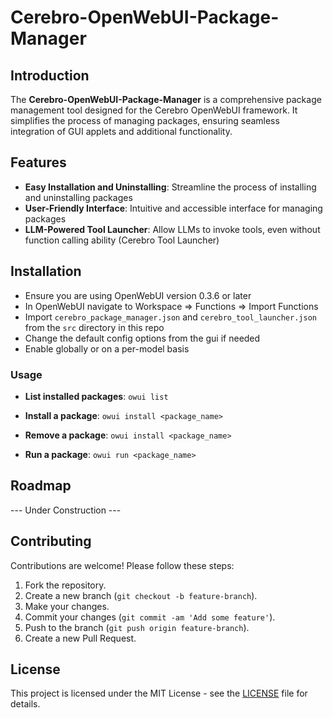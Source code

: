 # Cerebro-OpenWebUI-Package-Manager

## Introduction
The **Cerebro-OpenWebUI-Package-Manager** is a comprehensive package management tool designed for the Cerebro OpenWebUI framework. It simplifies the process of managing packages, ensuring seamless integration of GUI applets and additional functionality.

## Features
- **Easy Installation and Uninstalling**: Streamline the process of installing and uninstalling packages
- **User-Friendly Interface**: Intuitive and accessible interface for managing packages
- **LLM-Powered Tool Launcher**: Allow LLMs to invoke tools, even without function calling ability (Cerebro Tool Launcher)

## Installation
- Ensure you are using OpenWebUI version 0.3.6 or later
- In OpenWebUI navigate to Workspace => Functions => Import Functions
- Import `cerebro_package_manager.json` and `cerebro_tool_launcher.json` from the `src` directory in this repo
- Change the default config options from the gui if needed
- Enable globally or on a per-model basis

### Usage
- **List installed packages**: 
    `owui list`

- **Install a package**: 
    `owui install <package_name>`

- **Remove a package**: 
    `owui install <package_name>`

- **Run a package**: 
    `owui run <package_name>`

## Roadmap
 --- Under Construction ---

## Contributing
Contributions are welcome! Please follow these steps:

1. Fork the repository.
2. Create a new branch (`git checkout -b feature-branch`).
3. Make your changes.
4. Commit your changes (`git commit -am 'Add some feature'`).
5. Push to the branch (`git push origin feature-branch`).
6. Create a new Pull Request.

## License

This project is licensed under the MIT License - see the [LICENSE](LICENSE) file for details.